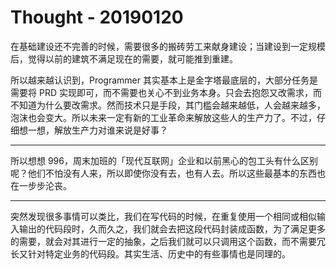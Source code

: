 # Thought - 20190120

在基础建设还不完善的时候，需要很多的搬砖劳工来献身建设；当建设到一定规模后，觉得以前的建筑不满足现在的需要，就可能推到重建。

所以越来越认识到，Programmer 其实基本上是金字塔最底层的，大部分任务是需要将 PRD 实现即可，而不需要也关心不到业务本身。只会去抱怨又改需求，而不知道为什么要改需求。然而技术只是手段，其门槛会越来越低，人会越来越多，泡沫也会变大。所以未来一定有新的工业革命来解放这些人的生产力了。不过，仔细想一想，解放生产力对谁来说是好事？

---

所以想想 996，周末加班的「现代互联网」企业和以前黑心的包工头有什么区别呢？他们不怕没有人来，所以即使你没有去，也有人去。所以这些最基本的东西也在一步步沦丧。

---

突然发现很多事情可以类比，我们在写代码的时候，在重复使用一个相同或相似输入输出的代码段时，久而久之，我们就会去把这段代码封装成函数，为了满足更多的需要，就会对其进行一定的抽象，之后我们就可以只调用这个函数，而不需要冗长又针对特定业务的代码段。其实生活、历史中的有些事情也是同理的。
